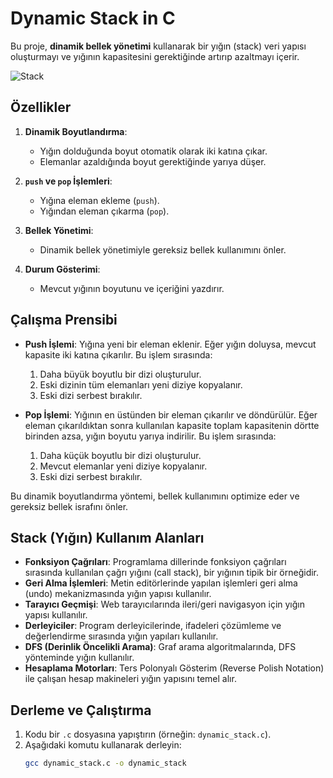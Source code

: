 # Dynamic Stack in C

Bu proje, **dinamik bellek yönetimi** kullanarak bir yığın (stack) veri yapısı oluşturmayı ve yığının kapasitesini gerektiğinde artırıp azaltmayı içerir.

![Stack](https://github.com/user-attachments/assets/ffcb3b52-86bb-4637-b19b-7154257d726d)

## Özellikler

1. **Dinamik Boyutlandırma**:
   - Yığın dolduğunda boyut otomatik olarak iki katına çıkar.
   - Elemanlar azaldığında boyut gerektiğinde yarıya düşer.

2. **`push` ve `pop` İşlemleri**:
   - Yığına eleman ekleme (`push`).
   - Yığından eleman çıkarma (`pop`).

3. **Bellek Yönetimi**:
   - Dinamik bellek yönetimiyle gereksiz bellek kullanımını önler.

4. **Durum Gösterimi**:
   - Mevcut yığının boyutunu ve içeriğini yazdırır.

## Çalışma Prensibi

- **Push İşlemi**: Yığına yeni bir eleman eklenir. Eğer yığın doluysa, mevcut kapasite iki katına çıkarılır. Bu işlem sırasında:
  1. Daha büyük boyutlu bir dizi oluşturulur.
  2. Eski dizinin tüm elemanları yeni diziye kopyalanır.
  3. Eski dizi serbest bırakılır.
  
- **Pop İşlemi**: Yığının en üstünden bir eleman çıkarılır ve döndürülür. Eğer eleman çıkarıldıktan sonra kullanılan kapasite toplam kapasitenin dörtte birinden azsa, yığın boyutu yarıya indirilir. Bu işlem sırasında:
  1. Daha küçük boyutlu bir dizi oluşturulur.
  2. Mevcut elemanlar yeni diziye kopyalanır.
  3. Eski dizi serbest bırakılır.

Bu dinamik boyutlandırma yöntemi, bellek kullanımını optimize eder ve gereksiz bellek israfını önler.

## Stack (Yığın) Kullanım Alanları

- **Fonksiyon Çağrıları**: Programlama dillerinde fonksiyon çağrıları sırasında kullanılan çağrı yığını (call stack), bir yığının tipik bir örneğidir.
- **Geri Alma İşlemleri**: Metin editörlerinde yapılan işlemleri geri alma (undo) mekanizmasında yığın yapısı kullanılır.
- **Tarayıcı Geçmişi**: Web tarayıcılarında ileri/geri navigasyon için yığın yapısı kullanılır.
- **Derleyiciler**: Program derleyicilerinde, ifadeleri çözümleme ve değerlendirme sırasında yığın yapıları kullanılır.
- **DFS (Derinlik Öncelikli Arama)**: Graf arama algoritmalarında, DFS yönteminde yığın kullanılır.
- **Hesaplama Motorları**: Ters Polonyalı Gösterim (Reverse Polish Notation) ile çalışan hesap makineleri yığın yapısını temel alır.

## Derleme ve Çalıştırma

1. Kodu bir `.c` dosyasına yapıştırın (örneğin: `dynamic_stack.c`).
2. Aşağıdaki komutu kullanarak derleyin:
   ```bash
   gcc dynamic_stack.c -o dynamic_stack
